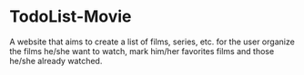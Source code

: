 # TodoList-Movie
A website that aims to create a list of films, series, etc. for the user organize the films he/she want to watch, mark him/her favorites films and those  he/she already watched.

